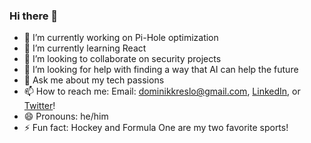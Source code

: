 ### Hi there 👋

- 🔭 I’m currently working on Pi-Hole optimization
- 🌱 I’m currently learning React
- 👯 I’m looking to collaborate on security projects
- 🤔 I’m looking for help with finding a way that AI can help the future
- 💬 Ask me about my tech passions
- 📫 How to reach me: Email: dominikkreslo@gmail.com, [LinkedIn](https://www.linkedin.com/in/dominikkreslo/), or [Twitter](https://twitter.com/dominikkreslo)!
- 😄 Pronouns: he/him
- ⚡ Fun fact: Hockey and Formula One are my two favorite sports!
